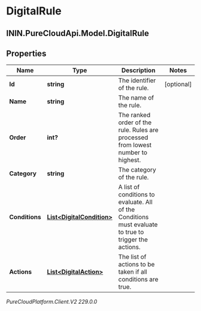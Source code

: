 # DigitalRule

## ININ.PureCloudApi.Model.DigitalRule

## Properties

|Name | Type | Description | Notes|
|------------ | ------------- | ------------- | -------------|
| **Id** | **string** | The identifier of the rule. | [optional] |
| **Name** | **string** | The name of the rule. | |
| **Order** | **int?** | The ranked order of the rule. Rules are processed from lowest number to highest. | |
| **Category** | **string** | The category of the rule. | |
| **Conditions** | [**List&lt;DigitalCondition&gt;**](DigitalCondition) | A list of conditions to evaluate. All of the Conditions must evaluate to true to trigger the actions. | |
| **Actions** | [**List&lt;DigitalAction&gt;**](DigitalAction) | The list of actions to be taken if all conditions are true. | |



_PureCloudPlatform.Client.V2 229.0.0_
